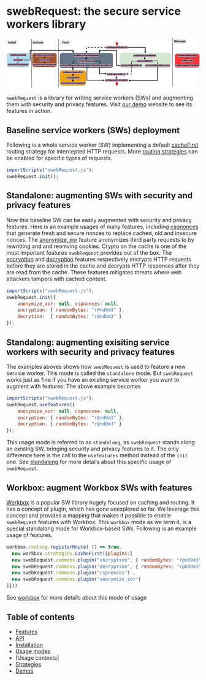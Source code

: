 # swebRequest: the secure service workers library
![Stages for service workers events](stages/stages.png)

`swebRequest` is a library for writing service workers (SWs) and augmenting them with security and privacy features. Visit [our demo](https://swebrequest.doitsec.net/home.htm) website to see its features in action.

## Baseline service workers (SWs) deployment
Following is a whole service worker (SW) implementing a default [cacheFirst](https://developer.chrome.com/docs/workbox/modules/workbox-strategies/#cache-first-cache-falling-back-to-network) routing strategy for intercepted HTTP requests. More [routing strategies](strategies.md) can be enabled for specific types of requests.
```javascript
importScripts("swebRequest.js");
swebRequest.init();
```

## Standalone: augmenting SWs with security and privacy features
Now this baseline SW can be easily augmented with security and privacy features. Here is an example usages of many features, including [cspnonces](features/cspnonces.md) that generate fresh and secure nonces to replace cached, old and insecure nonces. The [anonymize_xor](features/anonymize_xor.md) feature anonymizes third party requests to by rewritting and and reomving cookies. Crypto on the cache is one of the most important features `swebRequest` provides out of the box. The [encryption](features/encryption.md) and [decryption](features/decryption.md) features respectively encrypts HTTP requests before they are stored in the cache and decrypts HTTP responses after they are read from the cache. These features mitigates threats where web attackers tampers with cached content. 
```javascript
importScripts("swebRequest.js");
swebRequest.init({
	anonymize_xor: null, cspnonces: null,
	encryption: { randomBytes: "r@nd0m3" },
	decrytion:  { randomBytes: "r@nd0m3" }
});
```

## Standalong: augmenting exisiting service workers with security and privacy features
The examples aboves shows how `swebRequest` is used to feature a new service worker. This mode is called the `standalone` mode. But `swebRequest` works just as fine if you have an existing service worker you want to augment with features. The above example becomes
```javascript
importScripts("swebRequest.js");
swebRequest.usefeatures({
	anonymize_xor: null, cspnonces: null,
	encryption: { randomBytes: "r@nd0m3" },
	decryption: { randomBytes: "r@nd0m3" }
});
```
This usage mode is referred to as `standalong`, as `swebRequest` stands along an existing SW, bringing security and privacy features to it. The only difference here is the call to the `usefeatures` method instead of the `init` one. See [standalong](modes/standalong.md) for more details about this specific usage of `swebRequest`.

## Workbox: augment Workbox SWs with features
[Workbox](https://developer.chrome.com/docs/workbox/) is a popular SW library hugely focused on caching and routing. It has a concept of plugin, which has gone unexplored so far. We leverage this concept and provides a mapping that makes it possible to enable `swebRequest` features with Workbox. This `workbox` mode as we term it, is a special standalong mode for Workbox-based SWs. Following is an example usage of features.
```javascript
workbox.routing.registerRoute( () => true,
  new workbox.strategies.CacheFirst({plugins:[ 
  new swebRequest.commons.plugin("encryption", { randomBytes: "r@nd0m3" }), 
  new swebRequest.commons.plugin("decryption", { randomBytes: "r@nd0m3" }), 
  new swebRequest.commons.plugin("cspnonces") ,
  new swebRequest.commons.plugin("anonymize_xor")
]}))
```
See [workbox](modes/workbox.md) for more details about this mode of usage


## Table of contents
- [Features](features.md)
- [API](apis.md)
- [Installation](INSTALL.md)
- [Usage modes](modes.md)
- [Usage contexts]
- [Strategies](strategies.md)
- [Demos](demos.md)

